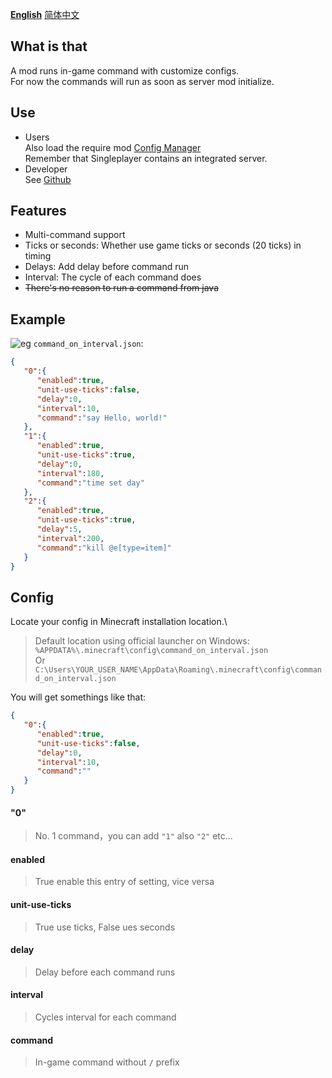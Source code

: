**[English](/README.md)** [简体中文](https://github.com/FelixAgairu/command-on-interval/blob/main/README-zh_cn.md)
## What is that
A mod runs in-game command with customize configs.\
For now the commands will run as soon as server mod initialize.

## Use
- Users\
Also load the require mod [Config Manager](https://modrinth.com/mod/config-manager)\
Remember that Singleplayer contains an integrated server.
- Developer\
See [Github](https://github.com/FelixAgairu/command-on-interval)

## Features
- Multi-command support
- Ticks or seconds: Whether use game ticks or seconds (20 ticks) in timing
- Delays: Add delay before command run
- Interval: The cycle of each command does
- ~~There's no reason to run a command from java~~

## Example
![eg](https://cdn.modrinth.com/data/cached_images/50dbf240015376229c8493ce18401910cf1004d1_0.webp)
`command_on_interval.json`:
```json
{
   "0":{
      "enabled":true,
      "unit-use-ticks":false,
      "delay":0,
      "interval":10,
      "command":"say Hello, world!"
   },
   "1":{
      "enabled":true,
      "unit-use-ticks":true,
      "delay":0,
      "interval":180,
      "command":"time set day"
   },
   "2":{
      "enabled":true,
      "unit-use-ticks":true,
      "delay":5,
      "interval":200,
      "command":"kill @e[type=item]"
   }
}
```

## Config
Locate your config in Minecraft installation location.\
> Default location using official launcher on Windows:\
> `%APPDATA%\.minecraft\config\command_on_interval.json`\
> Or\
> `C:\Users\YOUR_USER_NAME\AppData\Roaming\.minecraft\config\command_on_interval.json`

You will get somethings like that:
```json
{
   "0":{
      "enabled":true,
      "unit-use-ticks":false,
      "delay":0,
      "interval":10,
      "command":""
   }
}
```

#### "0"
> No. 1 command，you can add `"1"` also `"2"` etc...

#### enabled
> True enable this entry of setting, vice versa

#### unit-use-ticks
> True use ticks, False ues seconds

#### delay
> Delay before each command runs

#### interval
> Cycles interval for each command

#### command
> In-game command without **`/`** prefix
